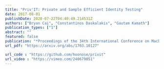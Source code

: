 ```yaml
---
title: "Priv'IT: Private and Sample Efficient Identity Testing"
date: 2017-08-01
publishDate: 2020-07-22T04:40:49.214531Z
authors: ["Bryan Cai", "Constantinos Daskalakis", "Gautam Kamath"]
publication_types: ["1"]
abstract: ""
featured: false
publication: "*Proceedings of the 34th International Conference on Machine Learning* (ICML 2017)"
url_pdf: "https://arxiv.org/abs/1703.10127"

url_code : "https://github.com/hoonose/privit"
url_video : "https://vimeo.com/240679051"
---
```


